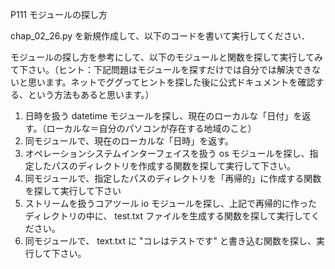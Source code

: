 P111 モジュールの探し方

chap_02_26.py を新規作成して、以下のコードを書いて実行してください．

モジュールの探し方を参考にして、以下のモジュールと関数を探して実行してみて下さい。（ヒント：下記問題はモジュールを探すだけでは自分では解決できないと思います。ネットでググってヒントを探した後に公式ドキュメントを確認する、という方法もあると思います。）

1. 日時を扱う datetime モジュールを探し、現在のローカルな「日付」を返す。（ローカルな＝自分のパソコンが存在する地域のこと）
1. 同モジュールで、現在のローカルな「日時」を返す。
1. オペレーションシステムインターフェイスを扱う os モジュールを探し、指定したパスのディレクトリを作成する関数を探して実行して下さい。
1. 同モジュールで、指定したパスのディレクトリを「再帰的」に作成する関数を探して実行して下さい
1. ストリームを扱うコアツール io モジュールを探し、上記で再帰的に作ったディレクトリの中に、 test.txt ファイルを生成する関数を探して実行してください。
1. 同モジュールで、 text.txt に "コレはテストです" と書き込む関数を探し、実行して下さい。
